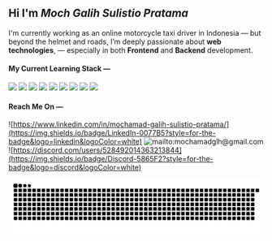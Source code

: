 ## Hi I'm ***Moch Galih Sulistio Pratama***

I'm currently working as an online motorcycle taxi driver in Indonesia — but beyond the helmet and roads, I’m deeply passionate about **web technologies**, — especially in both **Frontend** and **Backend** development.

#### My Current Learning Stack —

<img src="https://img.shields.io/badge/JavaScript-323330?style=for-the-badge&logo=javascript&logoColor=F7DF1E" /> <img src="https://img.shields.io/badge/PHP-777BB4?style=for-the-badge&logo=php&logoColor=white" /> <img src="https://img.shields.io/badge/Express%20js-000000?style=for-the-badge&logo=express&logoColor=white" /> <img src="https://img.shields.io/badge/Laravel-FF2D20?style=for-the-badge&logo=laravel&logoColor=white" /> <img src="https://img.shields.io/badge/React-20232A?style=for-the-badge&logo=react&logoColor=61DAFB" /> <img src="https://img.shields.io/badge/Vue%20js-35495E?style=for-the-badge&logo=vuedotjs&logoColor=4FC08D" /> <img src="https://img.shields.io/badge/Tailwind_CSS-38B2AC?style=for-the-badge&logo=tailwind-css&logoColor=white" /> <img src="https://img.shields.io/badge/MySQL-005C84?style=for-the-badge&logo=mysql&logoColor=white" /> <img src="https://img.shields.io/badge/PostgreSQL-316192?style=for-the-badge&logo=postgresql&logoColor=white" />


#### Reach Me On —
![https://www.linkedin.com/in/mochamad-galih-sulistio-pratama/](https://img.shields.io/badge/LinkedIn-0077B5?style=for-the-badge&logo=linkedin&logoColor=white) ![mailto:mochamadglh@gmail.com](https://img.shields.io/badge/Gmail-D14836?style=for-the-badge&logo=gmail&logoColor=white)![https://discord.com/users/528492014363213844](https://img.shields.io/badge/Discord-5865F2?style=for-the-badge&logo=discord&logoColor=white)

<img src="https://raw.githubusercontent.com/MchmdGalih/MchmdGalih/output/snake.svg" alt="Snake animation" />

###

